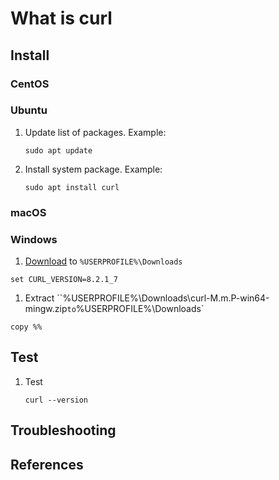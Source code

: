 # What is curl

## Install

### CentOS

### Ubuntu

1. Update list of packages.
   Example:

    ```console
    sudo apt update
    ```

1. Install system package.
   Example:

    ```console
    sudo apt install curl
    ```

### macOS

### Windows

1. [Download](https://curl.se/windows/) to `%USERPROFILE%\Downloads`

```console
set CURL_VERSION=8.2.1_7

```

1. Extract ``%USERPROFILE%\Downloads\curl-M.m.P-win64-mingw.zip` to `%USERPROFILE%\Downloads`

```consol
copy %%
```

## Test

1. Test

    ```console
    curl --version
    ```

## Troubleshooting

## References
